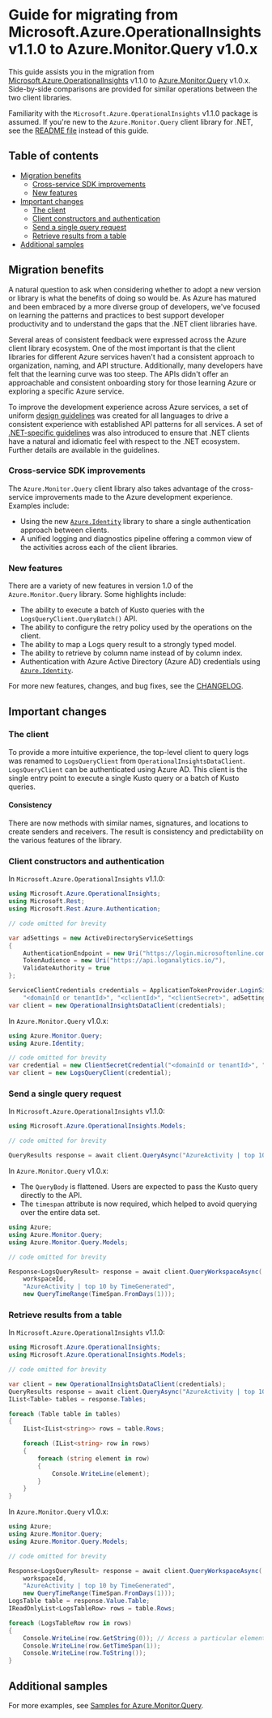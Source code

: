 ﻿# Guide for migrating from Microsoft.Azure.OperationalInsights v1.1.0 to Azure.Monitor.Query v1.0.x

This guide assists you in the migration from [Microsoft.Azure.OperationalInsights](https://www.nuget.org/packages/Microsoft.Azure.OperationalInsights/) v1.1.0 to [Azure.Monitor.Query](https://www.nuget.org/packages/Azure.Monitor.Query/) v1.0.x. Side-by-side comparisons are provided for similar operations between the two client libraries.

Familiarity with the `Microsoft.Azure.OperationalInsights` v1.1.0 package is assumed. If you're new to the `Azure.Monitor.Query` client library for .NET, see the [README file](https://github.com/Azure/azure-sdk-for-net/tree/main/sdk/monitor/Azure.Monitor.Query#readme) instead of this guide.

## Table of contents

- [Migration benefits](#migration-benefits)
  - [Cross-service SDK improvements](#cross-service-sdk-improvements)
  - [New features](#new-features)
- [Important changes](#important-changes)
  - [The client](#the-client)
  - [Client constructors and authentication](#client-constructors-and-authentication)
  - [Send a single query request](#send-a-single-query-request)
  - [Retrieve results from a table](#retrieve-results-from-a-table)
- [Additional samples](#additional-samples)

## Migration benefits

A natural question to ask when considering whether to adopt a new version or library is what the benefits of doing so would be. As Azure has matured and been embraced by a more diverse group of developers, we've focused on learning the patterns and practices to best support developer productivity and to understand the gaps that the .NET client libraries have.

Several areas of consistent feedback were expressed across the Azure client library ecosystem. One of the most important is that the client libraries for different Azure services haven't had a consistent approach to organization, naming, and API structure. Additionally, many developers have felt that the learning curve was too steep. The APIs didn't offer an approachable and consistent onboarding story for those learning Azure or exploring a specific Azure service.

To improve the development experience across Azure services, a set of uniform [design guidelines](https://azure.github.io/azure-sdk/general_introduction.html) was created for all languages to drive a consistent experience with established API patterns for all services. A set of [.NET-specific guidelines](https://azure.github.io/azure-sdk/dotnet_introduction.html) was also introduced to ensure that .NET clients have a natural and idiomatic feel with respect to the .NET ecosystem. Further details are available in the guidelines.

### Cross-service SDK improvements

The `Azure.Monitor.Query` client library also takes advantage of the cross-service improvements made to the Azure development experience. Examples include:

- Using the new [`Azure.Identity`](https://github.com/Azure/azure-sdk-for-net/tree/main/sdk/identity/Azure.Identity#readme) library to share a single authentication approach between clients.
- A unified logging and diagnostics pipeline offering a common view of the activities across each of the client libraries.

### New features

There are a variety of new features in version 1.0 of the `Azure.Monitor.Query` library. Some highlights include:

- The ability to execute a batch of Kusto queries with the `LogsQueryClient.QueryBatch()` API.
- The ability to configure the retry policy used by the operations on the client.
- The ability to map a Logs query result to a strongly typed model.
- The ability to retrieve by column name instead of by column index.
- Authentication with Azure Active Directory (Azure AD) credentials using [`Azure.Identity`](https://github.com/Azure/azure-sdk-for-net/tree/main/sdk/identity/Azure.Identity#readme).

For more new features, changes, and bug fixes, see the [CHANGELOG](https://github.com/Azure/azure-sdk-for-net/blob/Azure.Monitor.Query_1.0.1/sdk/monitor/Azure.Monitor.Query/CHANGELOG.md).

## Important changes

### The client

To provide a more intuitive experience, the top-level client to query logs was renamed to `LogsQueryClient` from `OperationalInsightsDataClient`. `LogsQueryClient` can be authenticated using Azure AD. This client is the single entry point to execute a single Kusto query or a batch of Kusto queries.

#### Consistency

There are now methods with similar names, signatures, and locations to create senders and receivers. The result is consistency and predictability on the various features of the library.

### Client constructors and authentication

In `Microsoft.Azure.OperationalInsights` v1.1.0:

```csharp
using Microsoft.Azure.OperationalInsights;
using Microsoft.Rest;
using Microsoft.Rest.Azure.Authentication;

// code omitted for brevity

var adSettings = new ActiveDirectoryServiceSettings
{
    AuthenticationEndpoint = new Uri("https://login.microsoftonline.com"),
    TokenAudience = new Uri("https://api.loganalytics.io/"),
    ValidateAuthority = true
};

ServiceClientCredentials credentials = ApplicationTokenProvider.LoginSilentAsync(
    "<domainId or tenantId>", "<clientId>", "<clientSecret>", adSettings).GetAwaiter().GetResult();
var client = new OperationalInsightsDataClient(credentials);
```

In `Azure.Monitor.Query` v1.0.x:

```csharp
using Azure.Monitor.Query;
using Azure.Identity;

// code omitted for brevity
var credential = new ClientSecretCredential("<domainId or tenantId>", "<clientId>", "<clientSecret>");
var client = new LogsQueryClient(credential);
```

### Send a single query request

In `Microsoft.Azure.OperationalInsights` v1.1.0:

```csharp
using Microsoft.Azure.OperationalInsights.Models;

// code omitted for brevity

QueryResults response = await client.QueryAsync("AzureActivity | top 10 by TimeGenerated");
```

In `Azure.Monitor.Query` v1.0.x:

- The `QueryBody` is flattened. Users are expected to pass the Kusto query directly to the API.
- The `timespan` attribute is now required, which helped to avoid querying over the entire data set.

```csharp
using Azure;
using Azure.Monitor.Query;
using Azure.Monitor.Query.Models;

// code omitted for brevity

Response<LogsQueryResult> response = await client.QueryWorkspaceAsync(
	workspaceId,
	"AzureActivity | top 10 by TimeGenerated",
	new QueryTimeRange(TimeSpan.FromDays(1)));
```

### Retrieve results from a table

In `Microsoft.Azure.OperationalInsights` v1.1.0:

```csharp
using Microsoft.Azure.OperationalInsights;
using Microsoft.Azure.OperationalInsights.Models;

// code omitted for brevity

var client = new OperationalInsightsDataClient(credentials);
QueryResults response = await client.QueryAsync("AzureActivity | top 10 by TimeGenerated");
IList<Table> tables = response.Tables;

foreach (Table table in tables)
{
	IList<IList<string>> rows = table.Rows;

	foreach (IList<string> row in rows)
	{
	    foreach (string element in row)
        {
            Console.WriteLine(element);
        }
    }
}
```

In `Azure.Monitor.Query` v1.0.x:

```csharp
using Azure;
using Azure.Monitor.Query;
using Azure.Monitor.Query.Models;

// code omitted for brevity

Response<LogsQueryResult> response = await client.QueryWorkspaceAsync(
	workspaceId,
	"AzureActivity | top 10 by TimeGenerated",
	new QueryTimeRange(TimeSpan.FromDays(1)));
LogsTable table = response.Value.Table;
IReadOnlyList<LogsTableRow> rows = table.Rows;

foreach (LogsTableRow row in rows)
{
    Console.WriteLine(row.GetString(0)); // Access a particular element with index
    Console.WriteLine(row.GetTimeSpan(1)); 
    Console.WriteLine(row.ToString());
}
```

## Additional samples

For more examples, see [Samples for Azure.Monitor.Query](https://github.com/Azure/azure-sdk-for-net/tree/main/sdk/monitor/Azure.Monitor.Query#examples).
